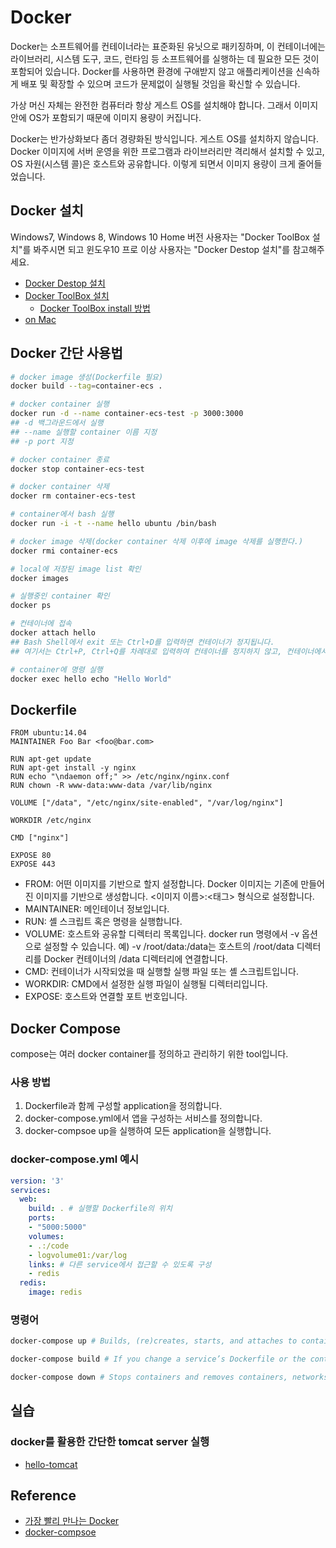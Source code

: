 # Docker

Docker는 소프트웨어를 컨테이너라는 표준화된 유닛으로 패키징하며, 이 컨테이너에는 라이브러리, 시스템 도구, 코드, 런타임 등 소프트웨어를 실행하는 데 필요한 모든 것이 포함되어 있습니다. Docker를 사용하면 환경에 구애받지 않고 애플리케이션을 신속하게 배포 및 확장할 수 있으며 코드가 문제없이 실행될 것임을 확신할 수 있습니다.

가상 머신 자체는 완전한 컴퓨터라 항상 게스트 OS를 설치해야 합니다. 그래서 이미지 안에 OS가 포함되기 때문에 이미지 용량이 커집니다.

Docker는 반가상화보다 좀더 경량화된 방식입니다. 게스트 OS를 설치하지 않습니다. Docker 이미지에 서버 운영을 위한 프로그램과 라이브러리만 격리해서 설치할 수 있고, OS 자원(시스템 콜)은 호스트와 공유합니다. 이렇게 되면서 이미지 용량이 크게 줄어들었습니다.

## Docker 설치

Windows7, Windows 8, Windows 10 Home 버전 사용자는 "Docker ToolBox 설치"를 봐주시면 되고 윈도우10 프로 이상 사용자는 "Docker Destop 설치"를 참고해주세요.

- [Docker Destop 설치](https://docs.docker.com/docker-for-windows/install/)
- [Docker ToolBox 설치](https://docs.docker.com/docker-for-windows/install/)
    - [Docker ToolBox install 방법](https://docs.docker.com/toolbox/toolbox_install_windows/)
- [on Mac](https://docs.docker.com/docker-for-mac/install/)

## Docker 간단 사용법

```bash
# docker image 생성(Dockerfile 필요)
docker build --tag=container-ecs .

# docker container 실행
docker run -d --name container-ecs-test -p 3000:3000
## -d 백그라운드에서 실행 
## --name 실행할 container 이름 지정
## -p port 지정

# docker container 종료
docker stop container-ecs-test

# docker container 삭제
docker rm container-ecs-test

# container에서 bash 실행
docker run -i -t --name hello ubuntu /bin/bash

# docker image 삭제(docker container 삭제 이후에 image 삭제를 실행한다.)
docker rmi container-ecs

# local에 저장된 image list 확인
docker images

# 실행중인 container 확인
docker ps

# 컨테이너에 접속
docker attach hello
## Bash Shell에서 exit 또는 Ctrl+D를 입력하면 컨테이너가 정지됩니다. 
## 여기서는 Ctrl+P, Ctrl+Q를 차례대로 입력하여 컨테이너를 정지하지 않고, 컨테이너에서 빠져나옵니다.

# container에 명령 실행
docker exec hello echo "Hello World"
```

## Dockerfile

```
FROM ubuntu:14.04
MAINTAINER Foo Bar <foo@bar.com>

RUN apt-get update
RUN apt-get install -y nginx
RUN echo "\ndaemon off;" >> /etc/nginx/nginx.conf
RUN chown -R www-data:www-data /var/lib/nginx

VOLUME ["/data", "/etc/nginx/site-enabled", "/var/log/nginx"]

WORKDIR /etc/nginx

CMD ["nginx"]

EXPOSE 80
EXPOSE 443
```
- FROM: 어떤 이미지를 기반으로 할지 설정합니다. Docker 이미지는 기존에 만들어진 이미지를 기반으로 생성합니다. <이미지 이름>:<태그> 형식으로 설정합니다.
- MAINTAINER: 메인테이너 정보입니다.
- RUN: 셸 스크립트 혹은 명령을 실행합니다.
- VOLUME: 호스트와 공유할 디렉터리 목록입니다. docker run 명령에서 -v 옵션으로 설정할 수 있습니다. 예) -v /root/data:/data는 호스트의 /root/data 디렉터리를 Docker 컨테이너의 /data 디렉터리에 연결합니다.
- CMD: 컨테이너가 시작되었을 때 실행할 실행 파일 또는 셸 스크립트입니다.
- WORKDIR: CMD에서 설정한 실행 파일이 실행될 디렉터리입니다.
- EXPOSE: 호스트와 연결할 포트 번호입니다.

## Docker Compose

compose는 여러 docker container를 정의하고 관리하기 위한 tool입니다. 

### 사용 방법

1. Dockerfile과 함께 구성할 application을 정의합니다.
2. docker-compose.yml에서 앱을 구성하는 서비스를 정의합니다.
3. docker-compsoe up을 실행하여 모든 application을 실행합니다.

### docker-compose.yml 예시

```yaml
version: '3'
services:
  web:
    build: . # 실행할 Dockerfile의 위치
    ports:
    - "5000:5000"
    volumes:
    - .:/code
    - logvolume01:/var/log
    links: # 다른 service에서 접근할 수 있도록 구성
    - redis
  redis:
    image: redis
```

### 명령어

```bash
docker-compose up # Builds, (re)creates, starts, and attaches to containers for a service.

docker-compose build # If you change a service’s Dockerfile or the contents of its build directory, run docker-compose build to rebuild it.

docker-compose down # Stops containers and removes containers, networks, volumes, and images created by up.
```

## 실습

### docker를 활용한 간단한 tomcat server 실행

- [hello-tomcat](https://github.com/yogae/hello-tomcat.git)

## Reference
- [가장 빨리 만나는 Docker](http://pyrasis.com/docker.html)
- [docker-compsoe](https://docs.docker.com/compose/)